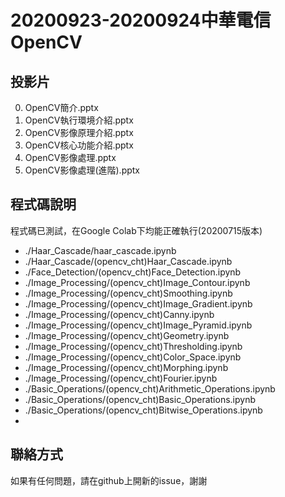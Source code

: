 # 20200923-20200924中華電信OpenCV

## 投影片

00. OpenCV簡介.pptx
01. OpenCV執行環境介紹.pptx
02. OpenCV影像原理介紹.pptx
03. OpenCV核心功能介紹.pptx
04. OpenCV影像處理.pptx
05. OpenCV影像處理(進階).pptx



## 程式碼說明

程式碼已測試，在Google Colab下均能正確執行(20200715版本)

* ./Haar_Cascade/haar_cascade.ipynb
* ./Haar_Cascade/(opencv_cht)Haar_Cascade.ipynb
* ./Face_Detection/(opencv_cht)Face_Detection.ipynb
* ./Image_Processing/(opencv_cht)Image_Contour.ipynb
* ./Image_Processing/(opencv_cht)Smoothing.ipynb
* ./Image_Processing/(opencv_cht)Image_Gradient.ipynb
* ./Image_Processing/(opencv_cht)Canny.ipynb
* ./Image_Processing/(opencv_cht)Image_Pyramid.ipynb
* ./Image_Processing/(opencv_cht)Geometry.ipynb
* ./Image_Processing/(opencv_cht)Thresholding.ipynb
* ./Image_Processing/(opencv_cht)Color_Space.ipynb
* ./Image_Processing/(opencv_cht)Morphing.ipynb
* ./Image_Processing/(opencv_cht)Fourier.ipynb
* ./Basic_Operations/(opencv_cht)Arithmetic_Operations.ipynb
* ./Basic_Operations/(opencv_cht)Basic_Operations.ipynb
* ./Basic_Operations/(opencv_cht)Bitwise_Operations.ipynb
* 
## 聯絡方式

如果有任何問題，請在github上開新的issue，謝謝


